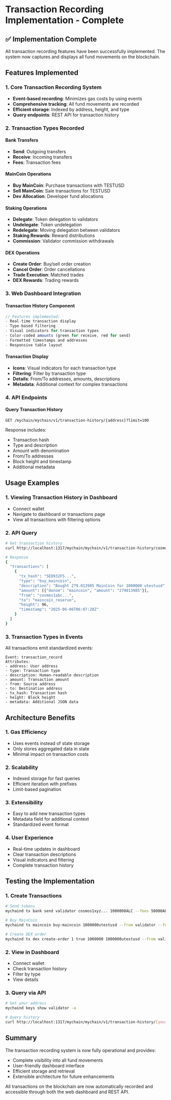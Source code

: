 # Transaction Recording Implementation - Complete

## ✅ Implementation Complete

All transaction recording features have been successfully implemented. The system now captures and displays all fund movements on the blockchain.

## Features Implemented

### 1. Core Transaction Recording System
- **Event-based recording**: Minimizes gas costs by using events
- **Comprehensive tracking**: All fund movements are recorded
- **Efficient storage**: Indexed by address, height, and type
- **Query endpoints**: REST API for transaction history

### 2. Transaction Types Recorded

#### Bank Transfers
- **Send**: Outgoing transfers
- **Receive**: Incoming transfers
- **Fees**: Transaction fees

#### MainCoin Operations
- **Buy MainCoin**: Purchase transactions with TESTUSD
- **Sell MainCoin**: Sale transactions for TESTUSD
- **Dev Allocation**: Developer fund allocations

#### Staking Operations
- **Delegate**: Token delegation to validators
- **Undelegate**: Token undelegation
- **Redelegate**: Moving delegation between validators
- **Staking Rewards**: Reward distributions
- **Commission**: Validator commission withdrawals

#### DEX Operations
- **Create Order**: Buy/sell order creation
- **Cancel Order**: Order cancellations
- **Trade Execution**: Matched trades
- **DEX Rewards**: Trading rewards

### 3. Web Dashboard Integration

#### Transaction History Component
```typescript
// Features implemented:
- Real-time transaction display
- Type-based filtering
- Visual indicators for transaction types
- Color-coded amounts (green for receive, red for send)
- Formatted timestamps and addresses
- Responsive table layout
```

#### Transaction Display
- **Icons**: Visual indicators for each transaction type
- **Filtering**: Filter by transaction type
- **Details**: From/To addresses, amounts, descriptions
- **Metadata**: Additional context for complex transactions

### 4. API Endpoints

#### Query Transaction History
```
GET /mychain/mychain/v1/transaction-history/{address}?limit=100
```

Response includes:
- Transaction hash
- Type and description
- Amount with denomination
- From/To addresses
- Block height and timestamp
- Additional metadata

## Usage Examples

### 1. Viewing Transaction History in Dashboard
- Connect wallet
- Navigate to dashboard or transactions page
- View all transactions with filtering options

### 2. API Query
```bash
# Get transaction history
curl http://localhost:1317/mychain/mychain/v1/transaction-history/cosmos1abc...

# Response
{
  "transactions": [
    {
      "tx_hash": "5ED932F5...",
      "type": "buy_maincoin",
      "description": "Bought 279.013985 MainCoin for 1000000 utestusd",
      "amount": [{"denom": "maincoin", "amount": "279013985"}],
      "from": "cosmos1abc...",
      "to": "maincoin_reserve",
      "height": 96,
      "timestamp": "2025-06-06T06:07:28Z"
    }
  ]
}
```

### 3. Transaction Types in Events

All transactions emit standardized events:
```
Event: transaction_record
Attributes:
- address: User address
- type: Transaction type
- description: Human-readable description
- amount: Transaction amount
- from: Source address
- to: Destination address
- tx_hash: Transaction hash
- height: Block height
- metadata: Additional JSON data
```

## Architecture Benefits

### 1. Gas Efficiency
- Uses events instead of state storage
- Only stores aggregated data in state
- Minimal impact on transaction costs

### 2. Scalability
- Indexed storage for fast queries
- Efficient iteration with prefixes
- Limit-based pagination

### 3. Extensibility
- Easy to add new transaction types
- Metadata field for additional context
- Standardized event format

### 4. User Experience
- Real-time updates in dashboard
- Clear transaction descriptions
- Visual indicators and filtering
- Complete transaction history

## Testing the Implementation

### 1. Create Transactions
```bash
# Send tokens
mychaind tx bank send validator cosmos1xyz... 1000000ALC --fees 50000ALC -y

# Buy MainCoin
mychaind tx maincoin buy-maincoin 1000000utestusd --from validator --fees 75000ALC -y

# Create DEX order
mychaind tx dex create-order 1 true 1000000 1000000utestusd --from validator --fees 50000ALC -y
```

### 2. View in Dashboard
- Connect wallet
- Check transaction history
- Filter by type
- View details

### 3. Query via API
```bash
# Get your address
mychaind keys show validator -a

# Query history
curl http://localhost:1317/mychain/mychain/v1/transaction-history/[your-address]
```

## Summary

The transaction recording system is now fully operational and provides:
- Complete visibility into all fund movements
- User-friendly dashboard interface
- Efficient storage and retrieval
- Extensible architecture for future enhancements

All transactions on the blockchain are now automatically recorded and accessible through both the web dashboard and REST API.